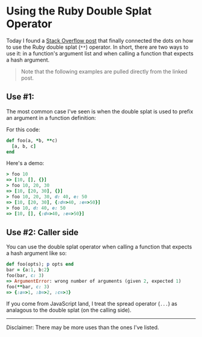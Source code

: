 # Using the Ruby Double Splat Operator

Today I found a [Stack Overflow
post](https://stackoverflow.com/questions/18289152/what-does-a-double-splat-operator-do)
that finally connected the dots on how to use the Ruby double splat (`**`)
operator. In short, there are two ways to use it: in a function's argument list
and when calling a function that expects a hash argument.

> Note that the following examples are pulled directly from the linked post.

## Use #1:

The most common case I've seen is when the double splat is used to prefix an
argument in a function definition:

For this code:

```ruby
def foo(a, *b, **c)
  [a, b, c]
end
```

Here's a demo:

```ruby
> foo 10
=> [10, [], {}]
> foo 10, 20, 30
=> [10, [20, 30], {}]
> foo 10, 20, 30, d: 40, e: 50
=> [10, [20, 30], {:d=>40, :e=>50}]
> foo 10, d: 40, e: 50
=> [10, [], {:d=>40, :e=>50}]
```

## Use #2: Caller side

You can use the double splat operator when calling a function that expects
a hash argument like so:

```ruby
def foo(opts); p opts end
bar = {a:1, b:2}
foo(bar, c: 3)
=> ArgumentError: wrong number of arguments (given 2, expected 1)
foo(**bar, c: 3)
=> {:a=>1, :b=>2, :c=>3}
```

If you come from JavaScript land, I treat the spread operator (`...`) as
analagous to the double splat (on the calling side).

---

Disclaimer: There may be more uses than the ones I've listed.

